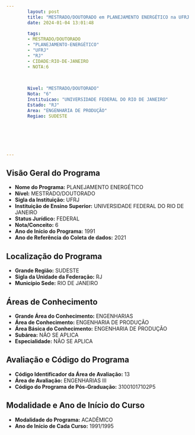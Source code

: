 ```yaml
---
        layout: post
        title: "MESTRADO/DOUTORADO em PLANEJAMENTO ENERGÉTICO na UFRJ  "
        date: 2024-01-04 13:01:48
     
        tags:
        - MESTRADO/DOUTORADO
        - "PLANEJAMENTO-ENERGÉTICO"
        - "UFRJ"
        - "RJ"
        - CIDADE:RIO-DE-JANEIRO
        - NOTA:6
        
       

        Nivel: "MESTRADO/DOUTORADO"
        Nota: "6"
        Instituicao: "UNIVERSIDADE FEDERAL DO RIO DE JANEIRO"
        Estado: "RJ"
        Area: "ENGENHARIA DE PRODUÇÃO"
        Regiao: SUDESTE
        
        
        
        
        
        
---
```

## Visão Geral do Programa
- **Nome do Programa:** PLANEJAMENTO ENERGÉTICO
- **Nível:** MESTRADO/DOUTORADO
- **Sigla da Instituição:** UFRJ
- **Instituição de Ensino Superior:** UNIVERSIDADE FEDERAL DO RIO DE JANEIRO
- **Status Jurídico:** FEDERAL
- **Nota/Conceito:** 6
- **Ano de Início do Programa:** 1991
- **Ano de Referência do Coleta de dados:** 2021

## Localização do Programa
- **Grande Região:** SUDESTE
- **Sigla da Unidade da Federação:** RJ
- **Município Sede:** RIO DE JANEIRO

## Áreas de Conhecimento
- **Grande Área do Conhecimento:** ENGENHARIAS
- **Área de Conhecimento:** ENGENHARIA DE PRODUÇÃO
- **Área Básica do Conhecimento:** ENGENHARIA DE PRODUÇÃO
- **Subárea:** NÃO SE APLICA
- **Especialidade:** NÃO SE APLICA

## Avaliação e Código do Programa
- **Código Identificador da Área de Avaliação:** 13
- **Área de Avaliação:** ENGENHARIAS III
- **Código do Programa de Pós-Graduação:** 31001017102P5


## Modalidade e Ano de Início do Curso
- **Modalidade do Programa:** ACADÊMICO
- **Ano de Início de Cada Curso:** 1991/1995
